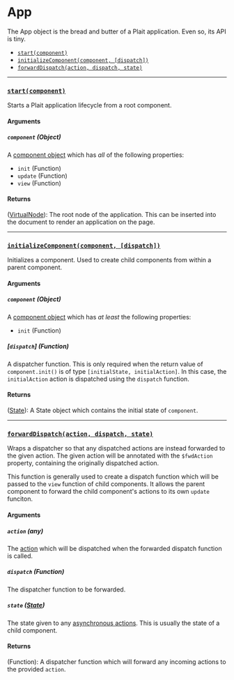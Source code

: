 # App

The App object is the bread and butter of a Plait application. Even so, its API is tiny.

* [`start(component)`](#start)
* [`initializeComponent(component, [dispatch])`](#initializeComponent)
* [`forwardDispatch(action, dispatch, state)`](#forwardDispatch)


<hr>

### <a id="start"></a> [`start(component)`](#start)

Starts a Plait application lifecycle from a root component.

#### Arguments

##### `component` (Object)

A [component object](../basics/Components.md) which has _all_ of the following properties:

* `init` (Function)
* `update` (Function)
* `view` (Function)

#### Returns

([VirtualNode](https://github.com/Matt-Esch/virtual-dom/blob/v2.1.1/vnode/vnode.js)): The root node of the application. This can be inserted into the document to render an application on the page.


<hr>

### <a id="initializeComponent"></a> [`initializeComponent(component, [dispatch])`](#initializeComponent)

Initializes a component. Used to create child components from within a parent component.

#### Arguments

##### `component` (Object)

A [component object](../basics/Components.md) which has _at least_ the following properties:

* `init` (Function)

##### [`dispatch`] (Function)

A dispatcher function. This is only required when the return value of `component.init()` is of type `[initialState, initialAction]`. In this case, the `initialAction` action is dispatched using the `dispatch` function.

#### Returns

([State](State.md)): A State object which contains the initial state of `component`.


<hr>

### <a id="forwardDispatch"></a> [`forwardDispatch(action, dispatch, state)`](#forwardDispatch)

Wraps a dispatcher so that any dispatched actions are instead forwarded to the given action. The given action will be annotated with the `$fwdAction` property, containing the originally dispatched action.

This function is generally used to create a dispatch function which will be passed to the `view` function of child components. It allows the parent component to forward the child component's actions to its own `update` funciton.

#### Arguments

##### `action` (any)

The [action](../basics/Actions.md) which will be dispatched when the forwarded dispatch function is called.

##### `dispatch` (Function)

The dispatcher function to be forwarded.

##### `state` ([State](State.md))

The state given to any [asynchronous actions](../advanced/AsynchronousActions.md). This is usually the state of a child component.

#### Returns

(Function): A dispatcher function which will forward any incoming actions to the provided `action`.

